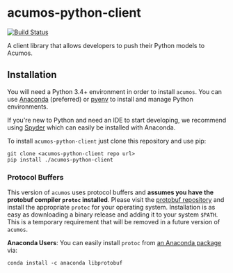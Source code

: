 # acumos-python-client

[![Build Status](https://jenkins.acumos.org/buildStatus/icon?job=acumos-python-client-tox-verify-master)](https://jenkins.acumos.org/job/acumos-python-client-tox-verify-master/)

A client library that allows developers to push their Python models to Acumos.

## Installation
You will need a Python 3.4+ environment in order to install `acumos`. You can use [Anaconda](https://www.anaconda.com/download/) (preferred) or [pyenv](https://github.com/pyenv/pyenv) to install and manage Python environments.

If you're new to Python and need an IDE to start developing, we recommend using [Spyder](https://github.com/spyder-ide/spyder) which can easily be installed with Anaconda.

To install `acumos-python-client` just clone this repository and use pip:

```
git clone <acumos-python-client repo url>
pip install ./acumos-python-client
```

### Protocol Buffers

This version of `acumos` uses protocol buffers and **assumes you have the protobuf compiler `protoc` installed**. Please visit the [protobuf repository](https://github.com/google/protobuf/releases/tag/v3.4.0) and install the appropriate `protoc` for your operating system. Installation is as easy as downloading a binary release and adding it to your system `$PATH`. This is a temporary requirement that will be removed in a future version of `acumos`.

**Anaconda Users**: You can easily install `protoc` from [an Anaconda package](https://anaconda.org/anaconda/libprotobuf) via:

```
conda install -c anaconda libprotobuf 
```
